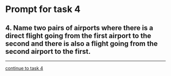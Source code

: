 # Prompt for task 4

## 4.	Name two pairs of airports where there is a direct flight going from the first airport to the second and there is also a flight going from the second airport to the first.

---

[continue to task 4](./task4-t.html)
